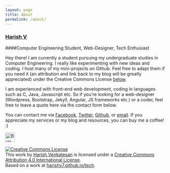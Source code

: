 ```yaml
---
layout: page
title: About
permalink: /about/
---
```


### [Harish V](http://harishv7.github.io)

####Computer Engineering Student, Web-Designer, Tech Enthusiast

Hey there! I am currently a student pursuing my undergraduate studies in Computer Engineering. I really like experimenting with new ideas and coding. I host many of my mini-projects on Github. Feel free to adapt them if you need it (an attribution and link back to my blog will be greatly appreciated) under the Creative Commons License [below](#license).


I am experienced with front-end web development, coding in languages such as C, Java, Javascript etc. So if you're looking for a web-designer (Wordpress, Bootstrap, Jekyll, Angular, JS frameworks etc.) or a coder, feel free to leave a quote here via the contact form below.

You can contact me via <a href="https://www.facebook.com/V.Harish">Facebook</a>, <a href="https://twitter.com/Harish__V">Twitter</a>, 
<a href="https://github.com/harishv7">Github</a>, or 
<a href="mailto:harish207@live.com?Subject=Hello" target="_top">email</a>.
If you appreciate my services or my blog and resources, you can buy me a coffee! :)

<a href='http://ko-fi.com?i=794WROD1G6YP' target='_blank'><img style='border:0px;' class="image"  src='https://az743702.vo.msecnd.net/cdn/btn5.png' border='0' alt='Buy Me A Coffee at Ko-Fi.com' /></a> 

<div class="license">
<a rel="license" href="http://creativecommons.org/licenses/by/4.0/"><img alt="Creative Commons License" style="border-width:0" src="https://i.creativecommons.org/l/by/4.0/88x31.png" /></a><br />This work by <a xmlns:cc="http://creativecommons.org/ns#" href="harishv7.github.io" property="cc:attributionName" rel="cc:attributionURL">Harish Venkatesan</a> is licensed under a <a rel="license" href="http://creativecommons.org/licenses/by/4.0/">Creative Commons Attribution 4.0 International License</a>.<br />Based on a work at <a xmlns:dct="http://purl.org/dc/terms/" href="harishv7.github.io/tech" rel="dct:source">harishv7.github.io/tech</a>.
</div>

<style type="text/css">
	.image {
		height: 30px;
	}
</style>